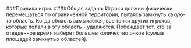 ###Правила игры.
####Общая задача:
Игроки должны физически перемещаться по ограниченной территории, пытаясь замкнуть какую-то область.
Когда область замыкается, все точки других игроков, которые попали в эту область - удаляются.
Побеждает тот, кто за отведенное время наберет большее количество очков (сумма площадей замкнутых областей).